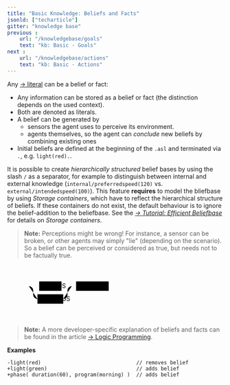 ```yaml
---
title: "Basic Knowledge: Beliefs and Facts"
jsonld: ["techarticle"]
gitter: "knowledge base"
previous :
    url: "/knowledgebase/goals"
    text: "kb: Basic - Goals"
next :
    url: "/knowledgebase/actions"
    text: "kb: Basic - Actions"
---
```


Any [&#8594; literal](../literals) can be a belief or fact:

<!--more-->

* Any information can be stored as a belief or fact (the distinction depends on the used context). 
* Both are denoted as literals.
* A belief can be generated by
    * sensors the agent uses to perceive its environment.
    * agents themselves, so the agent can _conclude_ new beliefs by combining existing ones
* Initial beliefs are defined at the beginning of the `.asl` and terminated via `.`, e.g. `light(red).`.<!--more-->

It is possible to create _hierarchically structured_ belief bases by using the slash `/` as a separator, for example to distinguish between internal and external knowledge (`internal/preferredspeed(120)` vs. `external/intendedspeed(100)`). This feature **requires** to model the bliefbase by using *Storage containers*, which have to reflect the hierarchical structure of beliefs. If these containers do not exist, the default behaviour is to ignore the belief-addition to the beliefbase. See the _[&#8594; Tutorial: Efficient Beliefbase](/tutorials/efficient-beliefbase)_ for details on *Storage containers*.

> **Note:** Perceptions might be wrong!
For instance, a sensor can be broken, or other agents may simply "lie" (depending on the scenario).
So a belief can be perceived or considered as true, but needs not to be factually true.

<svg class="railroad-diagram" width="286" height="128" viewBox="0 0 286 92"><path d="M20.5 21.5v20m10-20v20m-10-10H41M40.5 31.5h10M50.5 31.5h20"/><g class="non-terminal" transform="translate(.5 .5)"><path d="M70 31h4M126 31h4M74 20h52v22H74z"/><a xmlns:xlink="http://www.w3.org/1999/xlink" xlink:href="https://lightjason.github.io/AgentSpeak/rrd-output/html/org/lightjason/agentspeak/grammar/Agent.g4/index.htm#883acd43c77567e1c3baced84ccf6ed7"><text x="100" y="35">PLUS</text></a></g><path d="M130.5 31.5h20M50.5 31.5a10 10 0 0 1 10 10v10a10 10 0 0 0 10 10"/><g class="non-terminal" transform="translate(.5 .5)"><path d="M70 50h60v22H70z"/><a xmlns:xlink="http://www.w3.org/1999/xlink" xlink:href="https://lightjason.github.io/AgentSpeak/rrd-output/html/org/lightjason/agentspeak/grammar/Agent.g4/index.htm#ffc0d9b54a1fe677c4c9e6b050e67c81"><text x="100" y="65">MINUS</text></a></g><path d="M130.5 61.5a10 10 0 0 0 10-10v-10a10 10 0 0 1 10-10M150.5 31.5h10"/><g class="non-terminal" transform="translate(.5 .5)"><path d="M160 20h76v22h-76z"/><a xmlns:xlink="http://www.w3.org/1999/xlink" xlink:href="https://lightjason.github.io/AgentSpeak/rrd-output/html/org/lightjason/agentspeak/grammar/Agent.g4/index.htm#f0d674f1e0ed4292267f149c5983db02"><text x="198" y="35">literal</text></a></g><path d="M236.5 31.5h10M246.5 31.5h20m-10-10v20m10-20v20"/></svg>

> **Note:** A more developer-specific explanation of beliefs and facts can be found in the article [&#8594; Logic Programming](https://lightjason.github.io/knowledgebase/logicalprogramming/#facts-beliefs).


**Examples**

<!-- htmlmin:ignore -->
```agentspeak
-light(red)                               // removes belief
+light(green)                             // adds belief
+phase( duration(60), program(morning) )  // adds belief
```
<!-- htmlmin:ignore -->

